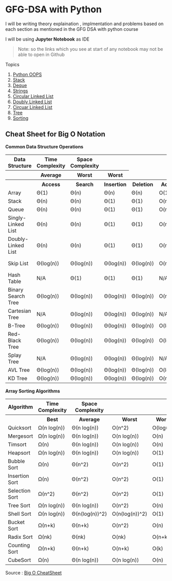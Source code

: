 # GFG-DSA with Python

I will be writing theory explaination , implmentation and problems based on each section as mentioned in the GFG DSA with python course

I will be using **Jupyter Notebook** as IDE

> Note:  so the links which you see at start of any notebook may not be able to open in Github 

Topics 

1. [Python OOPS](https://github.com/ChandrashekharRobbi/GFG-DSA/blob/main/Python%20(OOPS).ipynb)
2. [Stack](https://github.com/ChandrashekharRobbi/GFG-DSA/blob/main/Stack.ipynb)
3. [Deque](https://github.com/ChandrashekharRobbi/GFG-DSA/blob/main/Deque.ipynb)
4. [Strings](https://github.com/ChandrashekharRobbi/GFG-DSA/blob/main/Strings.ipynb)
5. [Circular Linked List](https://github.com/ChandrashekharRobbi/GFG-DSA/blob/main/Circular%20Linked%20List.ipynb)
6. [Doubly Linked List](https://github.com/ChandrashekharRobbi/GFG-DSA/blob/main/Doubly%20Linked%20List.ipynb)
6. [Circuar Linked List](https://github.com/ChandrashekharRobbi/GFG-DSA/blob/main/Circular%20Linked%20List.ipynb)
7. [Tree](https://github.com/ChandrashekharRobbi/GFG-DSA/blob/main/Binary%20Search%20Tree.ipynb)
8. [Sorting](https://github.com/ChandrashekharRobbi/GFG-DSA/blob/main/Sorting.ipynb)





## Cheat Sheet for Big O Notation



**Common Data Structure Operations**


<table>

<tbody>

<tr>

<th>Data Structure</th>

<th >Time Complexity</th>

<th>Space Complexity</th>

</tr>

<tr>

<th></th>

<th >Average</th>

<th >Worst</th>

<th>Worst</th>

</tr>

<tr>

<th></th>

<th>Access</th>

<th>Search</th>

<th>Insertion</th>

<th>Deletion</th>

<th>Access</th>

<th>Search</th>

<th>Insertion</th>

<th>Deletion</th>

<th></th>

</tr>

<tr>

<td>Array</td>

<td>Θ(1)</td>

<td>Θ(n)</td>

<td>Θ(n)</td>

<td>Θ(n)</td>

<td>O(1)</td>

<td>O(n)</td>

<td>O(n)</td>

<td>O(n)</td>

<td>O(n)</td>

</tr>

<tr>

<td>Stack</td>

<td>Θ(n)</td>

<td>Θ(n)</td>

<td>Θ(1)</td>

<td>Θ(1)</td>

<td>O(n)</td>

<td>O(n)</td>

<td>O(1)</td>

<td>O(1)</td>

<td>O(n)</td>

</tr>

<tr>

<td>Queue</td>

<td>Θ(n)</td>

<td>Θ(n)</td>

<td>Θ(1)</td>

<td>Θ(1)</td>

<td>O(n)</td>

<td>O(n)</td>

<td>O(1)</td>

<td>O(1)</td>

<td>O(n)</td>

</tr>

<tr>

<td>Singly-Linked List</td>

<td>Θ(n)</td>

<td>Θ(n)</td>

<td>Θ(1)</td>

<td>Θ(1)</td>

<td>O(n)</td>

<td>O(n)</td>

<td>O(1)</td>

<td>O(1)</td>

<td>O(n)</td>

</tr>

<tr>

<td>Doubly-Linked List</td>

<td>Θ(n)</td>

<td>Θ(n)</td>

<td>Θ(1)</td>

<td>Θ(1)</td>

<td>O(n)</td>

<td>O(n)</td>

<td>O(1)</td>

<td>O(1)</td>

<td>O(n)</td>

</tr>

<tr>

<td>Skip List</td>

<td>Θ(log(n))</td>

<td>Θ(log(n))</td>

<td>Θ(log(n))</td>

<td>Θ(log(n))</td>

<td>O(n)</td>

<td>O(n)</td>

<td>O(n)</td>

<td>O(n)</td>

<td>O(n log(n))</td>

</tr>

<tr>

<td>Hash Table</td>

<td>N/A</td>

<td>Θ(1)</td>

<td>Θ(1)</td>

<td>Θ(1)</td>

<td>N/A</td>

<td>O(n)</td>

<td>O(n)</td>

<td>O(n)</td>

<td>O(n)</td>

</tr>

<tr>

<td>Binary Search Tree</td>

<td>Θ(log(n))</td>

<td>Θ(log(n))</td>

<td>Θ(log(n))</td>

<td>Θ(log(n))</td>

<td>O(n)</td>

<td>O(n)</td>

<td>O(n)</td>

<td>O(n)</td>

<td>O(n)</td>

</tr>

<tr>

<td>Cartesian Tree</td>

<td>N/A</td>

<td>Θ(log(n))</td>

<td>Θ(log(n))</td>

<td>Θ(log(n))</td>

<td>N/A</td>

<td>O(n)</td>

<td>O(n)</td>

<td>O(n)</td>

<td>O(n)</td>

</tr>

<tr>

<td>B-Tree</td>

<td>Θ(log(n))</td>

<td>Θ(log(n))</td>

<td>Θ(log(n))</td>

<td>Θ(log(n))</td>

<td>O(log(n))</td>

<td>O(log(n))</td>

<td>O(log(n))</td>

<td>O(log(n))</td>

<td>O(n)</td>

</tr>

<tr>

<td>Red-Black Tree</td>

<td>Θ(log(n))</td>

<td>Θ(log(n))</td>

<td>Θ(log(n))</td>

<td>Θ(log(n))</td>

<td>O(log(n))</td>

<td>O(log(n))</td>

<td>O(log(n))</td>

<td>O(log(n))</td>

<td>O(n)</td>

</tr>

<tr>

<td>Splay Tree</td>

<td>N/A</td>

<td>Θ(log(n))</td>

<td>Θ(log(n))</td>

<td>Θ(log(n))</td>

<td>N/A</td>

<td>O(log(n))</td>

<td>O(log(n))</td>

<td>O(log(n))</td>

<td>O(n)</td>

</tr>

<tr>

<td>AVL Tree</td>

<td>Θ(log(n))</td>

<td>Θ(log(n))</td>

<td>Θ(log(n))</td>

<td>Θ(log(n))</td>

<td>O(log(n))</td>

<td>O(log(n))</td>

<td>O(log(n))</td>

<td>O(log(n))</td>

<td>O(n)</td>

</tr>

<tr>

<td>KD Tree</td>

<td>Θ(log(n))</td>

<td>Θ(log(n))</td>

<td>Θ(log(n))</td>

<td>Θ(log(n))</td>

<td>O(n)</td>

<td>O(n)</td>

<td>O(n)</td>

<td>O(n)</td>

<td>O(n)</td>

</tr>

</tbody>

</table>

**Array Sorting Algorithms**


<table>

<tbody>

<tr>

<th>Algorithm</th>

<th >Time Complexity</th>

<th>Space Complexity</th>

</tr>

<tr>

<th></th>

<th>Best</th>

<th>Average</th>

<th>Worst</th>

<th>Worst</th>

</tr>

<tr>

<td>Quicksort</td>

<td>Ω(n log(n))</td>

<td>Θ(n log(n))</td>

<td>O(n^2)</td>

<td>O(log(n))</td>

</tr>

<tr>

<td>Mergesort</td>

<td>Ω(n log(n))</td>

<td>Θ(n log(n))</td>

<td>O(n log(n))</td>

<td>O(n)</td>

</tr>

<tr>

<td>Timsort</td>

<td>Ω(n)</td>

<td>Θ(n log(n))</td>

<td>O(n log(n))</td>

<td>O(n)</td>

</tr>

<tr>

<td>Heapsort</td>

<td>Ω(n log(n))</td>

<td>Θ(n log(n))</td>

<td>O(n log(n))</td>

<td>O(1)</td>

</tr>

<tr>

<td>Bubble Sort</td>

<td>Ω(n)</td>

<td>Θ(n^2)</td>

<td>O(n^2)</td>

<td>O(1)</td>

</tr>

<tr>

<td>Insertion Sort</td>

<td>Ω(n)</td>

<td>Θ(n^2)</td>

<td>O(n^2)</td>

<td>O(1)</td>

</tr>

<tr>

<td>Selection Sort</td>

<td>Ω(n^2)</td>

<td>Θ(n^2)</td>

<td>O(n^2)</td>

<td>O(1)</td>

</tr>

<tr>

<td>Tree Sort</td>

<td>Ω(n log(n))</td>

<td>Θ(n log(n))</td>

<td>O(n^2)</td>

<td>O(n)</td>

</tr>

<tr>

<td>Shell Sort</td>

<td>Ω(n log(n))</td>

<td>Θ(n(log(n))^2)</td>

<td>O(n(log(n))^2)</td>

<td>O(1)</td>

</tr>

<tr>

<td>Bucket Sort</td>

<td>Ω(n+k)</td>

<td>Θ(n+k)</td>

<td>O(n^2)</td>

<td>O(n)</td>

</tr>

<tr>

<td>Radix Sort</td>

<td>Ω(nk)</td>

<td>Θ(nk)</td>

<td>O(nk)</td>

<td>O(n+k)</td>

</tr>

<tr>

<td>Counting Sort</td>

<td>Ω(n+k)</td>

<td>Θ(n+k)</td>

<td>O(n+k)</td>

<td>O(k)</td>

</tr>

<tr>

<td>CubeSort</td>

<td>Ω(n)</td>

<td>Θ(n log(n))</td>

<td>O(n log(n))</td>

<td>O(n)</td>

</tr>

</tbody>

</table>





Source : [Big O CheatSheet](https://www.bigocheatsheet.com)
